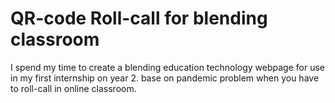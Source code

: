# QR-code Roll-call for blending classroom
I spend my time to create a blending education technology webpage for use in my first internship on year 2.
base on pandemic problem when you have to roll-call in online classroom.
